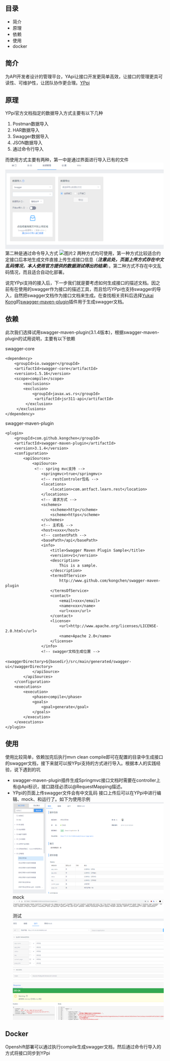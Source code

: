 ## 目录

* 简介
* 原理
* 依赖
* 使用
* docker

## 简介

为API开发者设计的管理平台，YApi让接口开发更简单高效，让接口的管理更具可读性、可维护性，让团队协作更合理。[YPpi](http://yapi.demo.qunar.com/)

## 原理

YPpi官方文档指定的数据导入方式主要有以下几种 

1. Postman数据导入
2. HAR数据导入
3. Swagger数据导入
4. JSON数据导入
5. 通过命令行导入

而使用方式主要有两种，第一中是通过界面进行导入已有的文件
![图片](https://github.com/FeiMin/springmvc-swagger-yapi/blob/master/img/4.png)
第二种是通过命令导入方式
![图片2](ttps://github.com/FeiMin/springmvc-swagger-yapi/blob/master/img/5.png)
两种方式均可使用，第一种方式比较适合约定接口后本地生成文件直接上传生成接口信息（***注意此处，页面上传方式存在中文乱码情况，本人使用官方提供的数据测试得出的结果***）。第二种方式不存在中文乱码情况，而且适合自动化部署。

说完YPpi支持的接入后，下一步我们就是要考虑如何生成接口的描述文档。因之前有在使用的swagger作为接口的描述工具，而且恰巧YPpi也支持swagger的导入，自然把swagger文档作为接口文档来生成。在查找相关资料后选择[Yukai Kong](https://github.com/kongchen)的[swagger-maven-plugin](https://github.com/kongchen/swagger-maven-plugin)插件用于生成swagger文档。

## 依赖

此次我们选择试用swagger-maven-plugin(3.1.4版本)，根据swagger-maven-plugin的试用说明，主要有以下依赖

swagger-core

```
<dependency>
    <groupId>io.swagger</groupId>
    <artifactId>swagger-core</artifactId>
    <version>1.5.16</version>
    <scope>compile</scope>
        <exclusions>
        <exclusion>
            <groupId>javax.ws.rs</groupId>
             <artifactId>jsr311-api</artifactId>
         </exclusion>
     </exclusions>
</dependency>
```

swagger-maven-plugin

```
<plugin>
    <groupId>com.github.kongchen</groupId>
    <artifactId>swagger-maven-plugin</artifactId>
    <version>3.1.4</version>
    <configuration>
        <apiSources>
            <apiSource>
             <!-- spring mvc支持 -->
                <springmvc>true</springmvc>
                <!-- restControler包名 -->
                <locations>
                    <location>com.antfact.learn.rest</location>
                </locations>
                <!-- 请求方式 -->
                <schemes>
                    <scheme>http</scheme>
                    <scheme>https</scheme>
                </schemes>
                <!-- 主机名 -->
                <host>xxxx</host>
                <!-- contentPath -->
                <basePath>/api</basePath>
                <info>
                    <title>Swagger Maven Plugin Sample</title>
                    <version>v1</version>
                    <description>
                        This is a sample.
                    </description>
                    <termsOfService>
                        http://www.github.com/kongchen/swagger-maven-plugin
                    </termsOfService>
                    <contact>
                        <email>xxx</email>
                        <name>xxx</name>
                        <url>xxx</url>
                    </contact>
                    <license>
                        <url>http://www.apache.org/licenses/LICENSE-2.0.html</url>
                        <name>Apache 2.0</name>
                    </license>
                </info>
                <!-- swagger文档生成位置 -->
                <swaggerDirectory>${basedir}/src/main/generated/swagger-ui</swaggerDirectory>
            </apiSource>
        </apiSources>
    </configuration>
    <executions>
        <execution>
            <phase>compile</phase>
            <goals>
                <goal>generate</goal>
            </goals>
        </execution>
    </executions>
</plugin>
```

## 使用

使用比较简单，依赖加完后执行mvn clean compile即可在配置的目录中生成接口的swagger文档，接下来就可以按YPpi支持的方式进行导入。根据本人的实践经验，说下遇到的坑

* swagger-maven-plugin插件生成Springmvc接口文档时需要在controller上有@Api标识，接口路径必须以@RequestMapping描述。
* YPpi的页面上传swagger文件会有中文乱码
接口上传后可以在YPpi中进行编辑、mock、和运行了。如下为使用示例
![tu](https://github.com/FeiMin/springmvc-swagger-yapi/blob/master/img/1.png)
mock
![tu](https://github.com/FeiMin/springmvc-swagger-yapi/blob/master/img/2.png)
测试
![tu](https://github.com/FeiMin/springmvc-swagger-yapi/blob/master/img/3.png)
## Docker

Openshift部署可以通过执行compile生成swagger文档，然后通过命令行导入的方式将接口同步到YPpi

